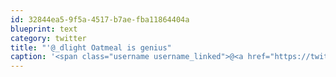 ```yaml
---
id: 32844ea5-9f5a-4517-b7ae-fba11864404a
blueprint: text
category: twitter
title: "'@_dlight Oatmeal is genius"
caption: '<span class="username username_linked">@<a href="https://twitter.com/_dlight" title="Битюцкий Корнилий">_dlight</a></span> Oatmeal is genius'
---
```

